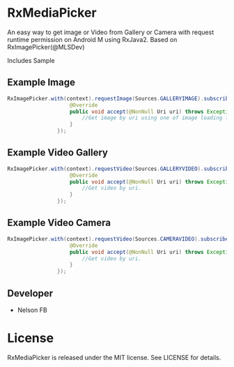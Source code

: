 # RxMediaPicker
An easy way to get image or Video from Gallery or Camera with request runtime permission on Android M using RxJava2. Based on RxImagePicker(@MLSDev)

Includes Sample

## Example Image

```java
RxImagePicker.with(context).requestImage(Sources.GALLERYIMAGE).subscribe(new Consumer<Uri>() {
                    @Override
                    public void accept(@NonNull Uri uri) throws Exception {
                        //Get image by uri using one of image loading libraries. I love Picasso
                    }
                });
```

## Example Video Gallery

```java
RxImagePicker.with(context).requestVideo(Sources.GALLERYVIDEO).subscribe(new Consumer<Uri>() {
                    @Override
                    public void accept(@NonNull Uri uri) throws Exception {
                        //Get video by uri.
                    }
                });
```

## Example Video Camera

```java
RxImagePicker.with(context).requestVideo(Sources.CAMERAVIDEO).subscribe(new Consumer<Uri>() {
                    @Override
                    public void accept(@NonNull Uri uri) throws Exception {
                        //Get video by uri.
                    }
                });
```


## Developer
* Nelson FB 

# License
RxMediaPicker is released under the MIT license. See LICENSE for details.
